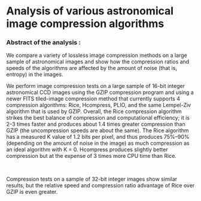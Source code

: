 # Analysis of various astronomical image compression algorithms

### Abstract of the analysis :

We compare a variety of lossless image compression methods on a large sample of astronomical images and show how the compression ratios and speeds of the algorithms are affected by the amount of noise (that is, entropy) in the images.

We perform image compression tests on a large sample of 16-bit integer astronomical CCD
images using the GZIP compression program and using a newer FITS tiled-image compression
method that currently supports 4 compression algorithms: Rice, Hcompress, PLIO, and the same
Lempel-Ziv algorithm that is used by GZIP. Overall, the Rice compression algorithm strikes the
best balance of compression and computational efficiency; it is 2–3 times faster and produces
about 1.4 times greater compression than GZIP (the uncompression speeds are about the same).
The Rice algorithm has a measured K value of 1.2 bits per pixel, and thus produces 75%–90%
(depending on the amount of noise in the image) as much compression as an ideal algorithm with
K = 0. Hcompress produces slightly better compression but at the expense of 3 times more CPU
time than Rice. 

</br>

Compression tests on a sample of 32-bit integer images show similar results, but
the relative speed and compression ratio advantage of Rice over GZIP is even greater. 


